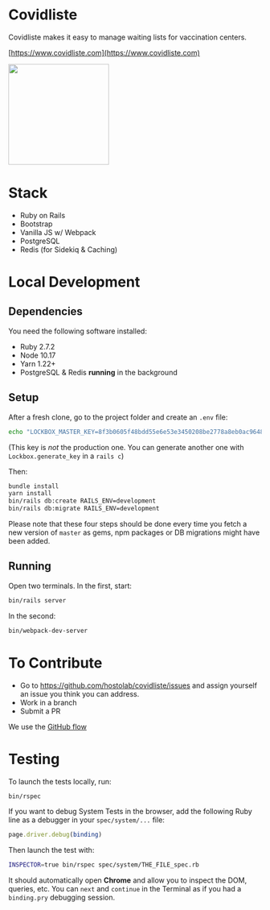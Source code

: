 # Covidliste

Covidliste makes it easy to manage waiting lists for vaccination centers.

[https://www.covidliste.com](https://www.covidliste.com)

<img src='https://www.pasteur.fr/sites/default/files/styles/media-wide/public/rubrique_linstitut_pasteur/notre_histoire/alexandre-yersin-institutpasteur_46576.jpg?itok=FL2T1kf4' width='200px'> </img>

# Stack

- Ruby on Rails
- Bootstrap
- Vanilla JS w/ Webpack
- PostgreSQL
- Redis (for Sidekiq & Caching)

# Local Development

## Dependencies

You need the following software installed:

- Ruby 2.7.2
- Node 10.17
- Yarn 1.22+
- PostgreSQL & Redis **running** in the background

## Setup

After a fresh clone, go to the project folder and create an `.env` file:

```bash
echo "LOCKBOX_MASTER_KEY=8f3b0605f48bdd55e6e53e3450208be2778a8eb0ac9648e83235f3f5c4d6b6ff" > .env
```

(This key is _not_ the production one. You can generate another one with `Lockbox.generate_key` in a `rails c`)

Then:

```bash
bundle install
yarn install
bin/rails db:create RAILS_ENV=development
bin/rails db:migrate RAILS_ENV=development
```

Please note that these four steps should be done every time you fetch a new version of `master` as gems, npm packages or DB migrations might have been added.

## Running

Open two terminals. In the first, start:

```bash
bin/rails server
```

In the second:

```bash
bin/webpack-dev-server
```

# To Contribute

- Go to https://github.com/hostolab/covidliste/issues and assign yourself an issue you think you can address.
- Work in a branch
- Submit a PR

We use the [GitHub flow](https://guides.github.com/introduction/flow/)

# Testing

To launch the tests locally, run:

```bash
bin/rspec
```

If you want to debug System Tests in the browser, add the following Ruby line as a debugger in your `spec/system/...` file:

```ruby
page.driver.debug(binding)
```

Then launch the test with:

```bash
INSPECTOR=true bin/rspec spec/system/THE_FILE_spec.rb
```

It should automatically open **Chrome** and allow you to inspect the DOM, queries, etc. You can `next` and `continue` in the Terminal as if you had a `binding.pry` debugging session.

